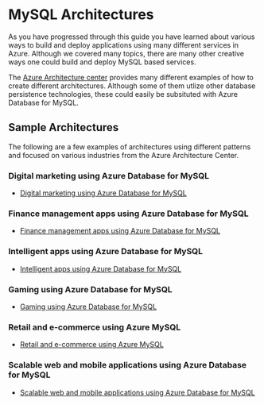# MySQL Architectures

As you have progressed through this guide you have learned about various ways to build and deploy applications using many different services in Azure.  Although we covered many topics, there are many other creative ways one could build and deploy MySQL based services.

The [Azure Architecture center](https://docs.microsoft.com/en-us/azure/architecture/) provides many different examples of how to create different architectures.  Although some of them utlize other database persistence technologies, these could easily be subsituted with Azure Database for MySQL.  

## Sample Architectures

The following are a few examples of architectures using different patterns and focused on various industries from the Azure Architecture Center.

### Digital marketing using Azure Database for MySQL

- [Digital marketing using Azure Database for MySQL](https://docs.microsoft.com/en-us/azure/architecture/solution-ideas/articles/digital-marketing-using-azure-database-for-mysql)

### Finance management apps using Azure Database for MySQL

- [Finance management apps using Azure Database for MySQL](https://docs.microsoft.com/en-us/azure/architecture/solution-ideas/articles/finance-management-apps-using-azure-database-for-mysql)

### Intelligent apps using Azure Database for MySQL

- [Intelligent apps using Azure Database for MySQL](https://docs.microsoft.com/en-us/azure/architecture/solution-ideas/articles/intelligent-apps-using-azure-database-for-mysql)

### Gaming using Azure Database for MySQL

- [Gaming using Azure Database for MySQL](https://docs.microsoft.com/en-us/azure/architecture/solution-ideas/articles/gaming-using-azure-database-for-mysql)

### Retail and e-commerce using Azure MySQL

- [Retail and e-commerce using Azure MySQL](https://docs.microsoft.com/en-us/azure/architecture/solution-ideas/articles/retail-and-ecommerce-using-azure-database-for-mysql)

### Scalable web and mobile applications using Azure Database for MySQL

- [Scalable web and mobile applications using Azure Database for MySQL](https://docs.microsoft.com/en-us/azure/architecture/solution-ideas/articles/scalable-web-and-mobile-applications-using-azure-database-for-mysql)